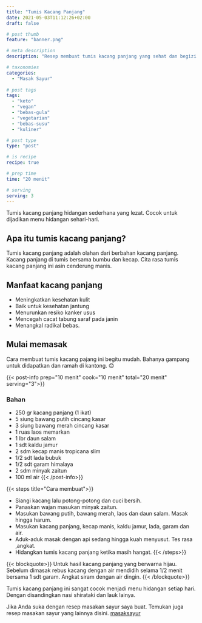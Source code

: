 ```yaml
---
title: "Tumis Kacang Panjang"
date: 2021-05-03T11:12:26+02:00
draft: false

# post thumb
feature: "banner.png"

# meta description
description: "Resep membuat tumis kacang panjang yang sehat dan begizi. Sangat ramah untuk diet keto dan vegan"

# taxonomies
categories:
  - "Masak Sayur"
  
# post tags
tags:
  - "keto"
  - "vegan"
  - "bebas-gula"
  - "vegetarian"
  - "bebas-susu"
  - "kuliner"

# post type
type: "post"

# is recipe
recipe: true

# prep time
time: "20 menit"

# serving
serving: 3
---
```

Tumis kacang panjang hidangan sederhana yang lezat. Cocok untuk dijadikan menu hidangan sehari-hari.

## Apa itu tumis kacang panjang?

Tumis kacang panjang adalah olahan dari berbahan kacang panjang. Kacang panjang di tumis bersama bumbu dan kecap. Cita rasa tumis kacang panjang ini asin cenderung manis.

## Manfaat kacang panjang

-   Meningkatkan kesehatan kulit
-   Baik untuk kesehatan jantung
-   Menurunkan resiko kanker usus
-   Mencegah cacat tabung saraf pada janin
-   Menangkal radikal bebas.

## Mulai memasak

Cara membuat tumis kacang pajang ini begitu mudah. Bahanya gampang untuk didapatkan dan ramah di kantong. 😊

{{< post-info prep="10 menit" cook="10 menit" total="20 menit" serving="3">}}

### Bahan

-   250 gr kacang panjang (1 ikat)
-   5 siung bawang putih cincang kasar
-   3 siung bawang merah cincang kasar
-   1 ruas laos memarkan
-   1 lbr daun salam
-   1 sdt kaldu jamur
-   2 sdm kecap manis tropicana slim
-   1/2 sdt lada bubuk
-   1/2 sdt garam himalaya
-   2 sdm minyak zaitun
-   100 ml air
{{< /post-info>}}

{{< steps title="Cara membuat">}}
-   Siangi kacang lalu potong-potong dan cuci bersih.
-   Panaskan wajan masukan minyak zaitun.
-   Masukan bawang putih, bawang merah, laos dan daun salam. Masak hingga harum.
-   Masukan kacang panjang, kecap manis, kaldu jamur, lada, garam dan air.
-   Aduk-aduk masak dengan api sedang hingga kuah menyusut. Tes rasa ,angkat.
-   Hidangkan tumis kacang panjang ketika masih hangat.
{{< /steps>}}

{{< blockquote>}}
Untuk hasil kacang panjang yang berwarna hijau. Sebelum dimasak rebus kacang dengan air mendidih selama 1/2 menit bersama 1 sdt garam. Angkat siram dengan air dingin.
{{< /blockquote>}}

Tumis kacang panjang ini sangat cocok menjadi menu hidangan setiap hari. Dengan disandingkan nasi shirataki dan lauk lainya.

Jika Anda suka dengan resep masakan sayur saya buat. Temukan juga resep masakan sayur yang lainnya disini. [masaksayur](/categories/masak-sayur/)